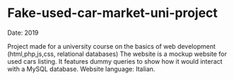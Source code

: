 # Fake-used-car-market-uni-project

Date: 2019

Project made for a university course on the basics of web development (html,php,js,css, relational databases)
The website is a mockup website for used cars listing.
It features dummy queries to show how it would interact with a MySQL database.
Website language: Italian.
